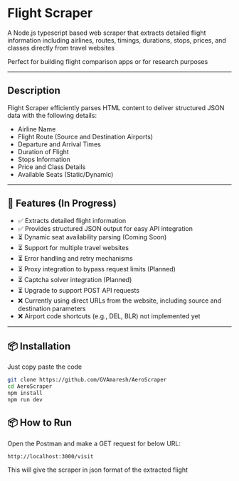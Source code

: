 # Flight Scraper

A Node.js typescript based web scraper that extracts detailed flight information including airlines, routes, timings, durations, stops, prices, and classes directly from travel websites

Perfect for building flight comparison apps or for research purposes

---

## Description

Flight Scraper efficiently parses HTML content to deliver structured JSON data with the following details:
- Airline Name
- Flight Route (Source and Destination Airports)
- Departure and Arrival Times
- Duration of Flight
- Stops Information
- Price and Class Details
- Available Seats (Static/Dynamic)

---

## 🚀 Features (In Progress)

- ✅ Extracts detailed flight information  
- ✅ Provides structured JSON output for easy API integration  
- ⏳ Dynamic seat availability parsing (Coming Soon)  
- ⏳ Support for multiple travel websites  
- ⏳ Error handling and retry mechanisms  
- ⏳ Proxy integration to bypass request limits (Planned)  
- ⏳ Captcha solver integration (Planned)  
- ⏳ Upgrade to support POST API requests  
- ❌ Currently using direct URLs from the website, including source and destination parameters  
- ❌ Airport code shortcuts (e.g., DEL, BLR) not implemented yet  


---

## 📦 Installation

Just copy paste the code
```bash
git clone https://github.com/GVAmaresh/AeroScraper
cd AeroScraper
npm install
npm run dev
```

## 📦 How to Run
Open the Postman and make a GET request for below URL:
```
http://localhost:3000/visit
```
This will give the scraper in json format of  the extracted flight 
